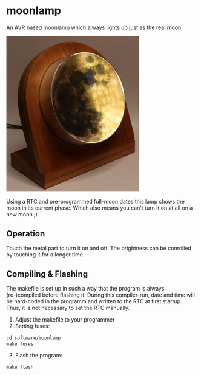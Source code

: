 # moonlamp
An AVR based moonlamp which always lights up just as the real moon.

<p align="left">
  <img src="/images/IMG_1856.jpg?size=200" width="350"/>
</p>

Using a RTC and pre-programmed full-moon dates this lamp shows the moon in its current phase. Which also means you can't turn it on at all on a new moon ;)

## Operation
Touch the metal part to turn it on and off. The brightness can be conrolled by touching it for a longer time.

## Compiling & Flashing
The makefile is set up in such a way that the program is always (re-)compiled before flashing it. During this compiler-run, date and time will be hard-coded in the programm and written to the RTC at first startup. Thus, it is not necessary to set the RTC manually.

1. Adjust the makefile to your programmer
2. Setting fuses:

  ```
  cd software/moonlamp
  make fuses
  ```
3. Flash the program:

  ```
  make flash
  ```
